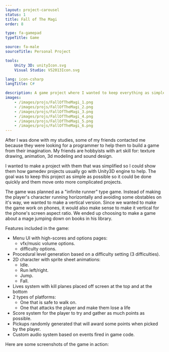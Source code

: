 ```yaml
---
layout: project-carousel
status: 1
title: Fall of The Magi
order: 8

type: fa-gamepad
typeTitle: Game

source: fa-male
sourceTitle: Personal Project

tools:
    Unity 3D: unityIcon.svg
    Visual Studio: VS2013Icon.svg

lang: icon-csharp
langTitle: C#

description: A game project where I wanted to keep everything as simple as possible to show my hobbyists friends the ropes of gamedev.
images:
    - /images/projs/FallOfTheMagi_1.png
    - /images/projs/FallOfTheMagi_2.png
    - /images/projs/FallOfTheMagi_3.png
    - /images/projs/FallOfTheMagi_4.png
    - /images/projs/FallOfTheMagi_5.png
    - /images/projs/FallOfTheMagi_6.png
---
```


After I was done with my studies, some of my friends contacted me because they were looking for a programmer to help them to build a game from their imagination. My friends are hobbyists with art skill for: texture drawing, animation, 3d modeling and sound design.

I wanted to make a project with them that was simplified so I could show them how gamedev projects usually go with Unity3D engine to help. The goal was to keep this project as simple as possible so it could be done quickly and them move onto more complicated projects.

The game was planned as a "infinite runner" type game. Instead of making the player's character running horizontally and avoiding some obstables on it's way, we wanted to make a vertical version. Since we wanted to make the game work on phones, it would also make sense to make it vertical for the phone's screen aspect ratio. We ended up choosing to make a game about a mage jumping down on books in his library.

Features included in the game:

- Menu UI with high-scores and options pages:
    - vfx/music volume options.
    - difficulty options.
- Procedural level generation based on a difficulty setting (3 difficulties).
- 2D character with sprite sheet animations:
    - Idle.
    - Run left/right.
    - Jump.
    - Fall.
- Lives system with kill planes placed off screen at the top and at the bottom
- 2 types of platforms:
    - One that is safe to walk on.
    - One that attacks the player and make them lose a life
- Score system for the player to try and gather as much points as possible.
- Pickups randomly generated that will award some points when picked by the player.
- Custom audio system based on events fired in game code.

Here are some screenshots of the game in action:
